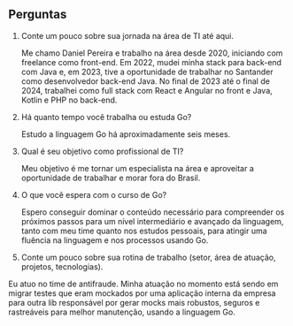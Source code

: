 ## Perguntas

1. Conte um pouco sobre sua jornada na área de TI até aqui.

    Me chamo Daniel Pereira e trabalho na área desde 2020, iniciando com freelance como front-end. Em 2022, mudei minha stack para back-end com Java e, em 2023, tive a oportunidade de trabalhar no Santander como desenvolvedor back-end Java. No final de 2023 até o final de 2024, trabalhei como full stack com React e Angular no front e Java, Kotlin e PHP no back-end.

2. Há quanto tempo você trabalha ou estuda Go?

    Estudo a linguagem Go há aproximadamente seis meses.

3. Qual é seu objetivo como profissional de TI?

    Meu objetivo é me tornar um especialista na área e aproveitar a oportunidade de trabalhar e morar fora do Brasil.

4. O que você espera com o curso de Go?

    Espero conseguir dominar o conteúdo necessário para compreender os próximos passos para um nível intermediário e avançado da linguagem, tanto com meu time quanto nos estudos pessoais, para atingir uma fluência na linguagem e nos processos usando Go.

5. Conte um pouco sobre sua rotina de trabalho (setor, área de atuação, projetos, tecnologias).

Eu atuo no time de antifraude. Minha atuação no momento está sendo em migrar testes que eram mockados por uma aplicação interna da empresa para outra lib responsável por gerar mocks mais robustos, seguros e rastreáveis para melhor manutenção, usando a linguagem Go.

